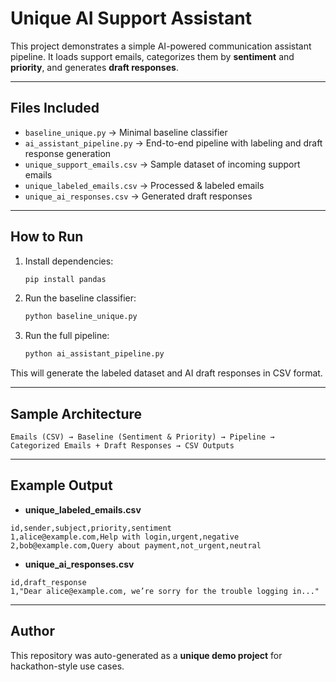 # Unique AI Support Assistant

This project demonstrates a simple AI-powered communication assistant pipeline.
It loads support emails, categorizes them by **sentiment** and **priority**, and generates **draft responses**.

---

## Files Included

- `baseline_unique.py` → Minimal baseline classifier
- `ai_assistant_pipeline.py` → End-to-end pipeline with labeling and draft response generation
- `unique_support_emails.csv` → Sample dataset of incoming support emails
- `unique_labeled_emails.csv` → Processed & labeled emails
- `unique_ai_responses.csv` → Generated draft responses

---

## How to Run

1. Install dependencies:
   ```bash
   pip install pandas
   ```

2. Run the baseline classifier:
   ```bash
   python baseline_unique.py
   ```

3. Run the full pipeline:
   ```bash
   python ai_assistant_pipeline.py
   ```

This will generate the labeled dataset and AI draft responses in CSV format.

---

## Sample Architecture

```
Emails (CSV) → Baseline (Sentiment & Priority) → Pipeline →
Categorized Emails + Draft Responses → CSV Outputs
```

---

## Example Output

- **unique_labeled_emails.csv**
```
id,sender,subject,priority,sentiment
1,alice@example.com,Help with login,urgent,negative
2,bob@example.com,Query about payment,not_urgent,neutral
```

- **unique_ai_responses.csv**
```
id,draft_response
1,"Dear alice@example.com, we’re sorry for the trouble logging in..."
```

---

## Author
This repository was auto-generated as a **unique demo project** for hackathon-style use cases.
